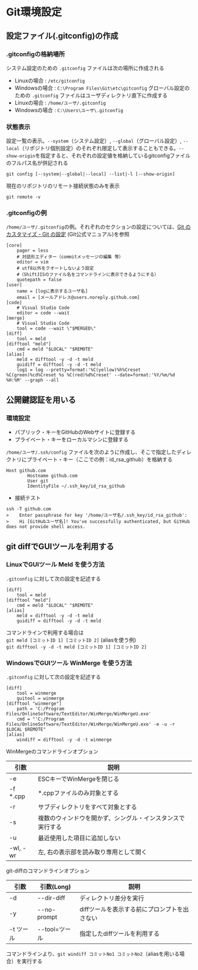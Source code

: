 # Git環境設定

## 設定ファイル(.gitconfig)の作成
### .gitconfigの格納場所
システム設定のための `.gitconfig` ファイルは次の場所に作成される
- Linuxの場合 : `/etc/gitconfig`
- Windowsの場合 : `C:\Program Files\Git\etc\gitconfig`
グローバル設定のための `.gitconfig` ファイルはユーザディレクトリ直下に作成する
- Linuxの場合 : `/home/ユーザ/.gitconfig`
- Windowsの場合 : `C:\Users\ユーザ\.gitconfig`

### 状態表示
設定一覧の表示。`--system`（システム設定）, `--global`（グローバル設定）, `--local`（リポジトリ個別設定）のそれぞれ限定して表示することもできる。`--show-origin`を指定すると、それぞれの設定値を格納しているgitconfigファイルのフルパス名が併記される
```
git config [--system|--global|--local] --list|-l [--show-origin]
```
現在のリポジトリのリモート接続状態のみを表示
```
git remote -v
```

### .gitconfigの例
`/home/ユーザ/.gitconfig`の例。それぞれのセクションの設定については、[Git のカスタマイズ - Git の設定](https://git-scm.com/book/ja/v2/Git-%E3%81%AE%E3%82%AB%E3%82%B9%E3%82%BF%E3%83%9E%E3%82%A4%E3%82%BA-Git-%E3%81%AE%E8%A8%AD%E5%AE%9A) (Git公式マニュアル)を参照
```
[core]
    pager = less
    # 対話形エディター（commitメッセージの編集 等）
    editor = vim
    # utf8以外をクオートしないよう設定
    #（ShiftJISのファイル名をコマンドラインに表示できるようにする）
    quotepath = false
[user]
    name = [logに表示するユーザ名]
    email = [メールアドレス@users.noreply.github.com]
[code]
    # Visual Studio Code
    editor = code --wait
[merge]
    # Visual Studio Code
    tool = code --wait \"$MERGED\"
[diff]
    tool = meld
[difftool "meld"]
    cmd = meld "$LOCAL" "$REMOTE"
[alias]
    meld = difftool -y -d -t meld
    guidiff = difftool -y -d -t meld
    log1 = log --pretty=format:'%C(yellow)%h%Creset %C(green)%cd%Creset %s %C(red)%d%Creset' --date=format:'%Y/%m/%d %H:%M' --graph --all
```


## 公開鍵認証を用いる
### 環境設定
- パブリック・キーをGitHubのWebサイトに登録する
- プライベート・キーをローカルマシンに登録する

 ` /home/ユーザ/.ssh/config ` ファイルを次のように作成し、そこで指定したディレクトリにプライベート・キー（ここでの例：id_rsa_github）を格納する
```
Host github.com
        Hostname github.com
        User git
        IdentityFile ~/.ssh_key/id_rsa_github
```
- 接続テスト

```
ssh -T github.com
>    Enter passphrase for key '/home/ユーザ名/.ssh_key/id_rsa_github':   
>    Hi [GitHubユーザ名]! You've successfully authenticated, but GitHub does not provide shell access.
```


## git diffでGUIツールを利用する
### LinuxでGUIツール Meld を使う方法
` .gitconfig ` に対して次の設定を記述する
```
[diff]
    tool = meld
[difftool "meld"]
    cmd = meld "$LOCAL" "$REMOTE"
[alias]
    meld = difftool -y -d -t meld
    guidiff = difftool -y -d -t meld
```
コマンドラインで利用する場合は  
`git meld [コミットID 1] [コミットID 2]` (aliasを使う例)  
`git difftool -y -d -t meld [コミットID 1] [コミットID 2]`

### WindowsでGUIツール WinMerge を使う方法
` .gitconfig ` に対して次の設定を記述する
```
[diff]
    tool = winmerge
    guitool = winmerge
[difftool "winmerge"]
    path = 'C:/Program Files/OnlineSoftware/TextEditor/WinMerge/WinMergeU.exe'
    cmd = "'C:/Program Files/OnlineSoftware/TextEditor/WinMerge/WinMergeU.exe' -e -u -r $LOCAL $REMOTE"
[alias]
    windiff = difftool -y -d -t winmerge
```

WinMergeのコマンドラインオプション

| 引数 | 説明 |
| --- | --- |
| -e | ESCキーでWinMergeを閉じる |
| -f *.cpp | *.cppファイルのみ対象とする |
| -r | サブディレクトリをすべて対象とする |
| -s | 複数のウィンドウを開かず、シングル・インスタンスで実行する |
| -u | 最近使用した項目に追加しない |
| -wl, -wr | 左, 右の表示部を読み取り専用として開く |

git-diffのコマンドラインオプション

| 引数 | 引数(Long) | 説明 |
| --- | --- | --- |
| -d | --dir-diff | ディレクトリ差分を実行 |
| -y | --no-prompt | diffツールを表示する前にプロンプトを出さない |
| -t ツール | --tool=ツール | 指定したdiffツールを利用する |

コマンドラインより、` git windiff コミットNo1 コミットNo2 `（aliasを用いる場合）を実行する

